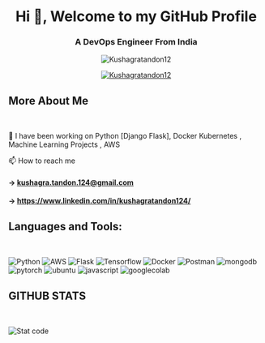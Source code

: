 <h1 align="center">Hi 👋, Welcome to my GitHub Profile</h1>
<h3 align="center">A DevOps Engineer From India</h3>

<p align="center"> <img src="https://komarev.com/ghpvc/?username=Kushagratandon12&label=Profile%20views&color=0e75b6&style=flat" alt="Kushagratandon12" /> </p>

<p align="center"> 
<a href="https://github.com/ryo-ma/github-profile-trophy"><img src="https://github-profile-trophy.vercel.app/?username=Kushagratandon12&theme=nord" alt="Kushagratandon12" /></a> 
</p>

<h2>More About Me </h2>
<br> 

💬 I have been working on Python [Django Flask], Docker Kubernetes , Machine Learning Projects , AWS

📫 How to reach me 
      <h4> ->  **kushagra.tandon.124@gmail.com**
      <h4> ->  **https://www.linkedin.com/in/kushagratandon124/**
<h2>Languages and Tools:</h2>
<br>

![Python](https://img.shields.io/badge/python-02569B?style=for-the-badge&logo=python&color=white)
![AWS](https://img.shields.io/badge/aws-02569B?style=for-the-badge&logo=amazon&color=white)
![Flask](https://img.shields.io/badge/Flask-02569B?style=for-the-badge&logo=flask&color=white)
![Tensorflow](https://img.shields.io/badge/Tensorflow-02569B?style=for-the-badge&logo=tensorflow&color=white)
![Docker](https://img.shields.io/badge/Docker-02569B?style=for-the-badge&logo=docker&color=white)
![Postman](https://img.shields.io/badge/Postman-02569B?style=for-the-badge&logo=postman&color=white)
![mongodb](https://img.shields.io/badge/mongodb-02569B?style=for-the-badge&logo=mongodb&color=white)
![pytorch](https://img.shields.io/badge/pytorch-02569B?style=for-the-badge&logo=pytorch&color=white)
![ubuntu](https://img.shields.io/badge/ubuntu-02569B?style=for-the-badge&logo=ubuntu&color=white)
![javascript](https://img.shields.io/badge/javascript-02569B?style=for-the-badge&logo=javascript&color=white)
![googlecolab](https://img.shields.io/badge/googlecolab-02569B?style=for-the-badge&logo=googlecolab&color=white)
<h2> GITHUB STATS </h2>
<br>

![Stat code](https://github-readme-streak-stats.herokuapp.com/?user=Kushagratandon12&theme=dark)

<!-- [![my github activity graph](https://activity-graph.herokuapp.com/graph?username=kushagratandon12&theme=github)](https://github.com/kushagratandon12/github-readme-activity-graph) -->
